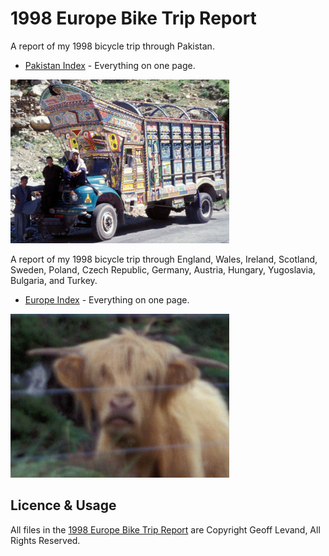 # 1998 Europe Bike Trip Report


A report of my 1998 bicycle trip through Pakistan.

* [Pakistan Index](https://htmlpreview.github.io/?https://raw.githubusercontent.com/glevand/1998-Europe-Trip/blob/master/Pakistan.html) - Everything on one page.

![Pakistain Truck](pakistain/image/pakistain-truck.jpg)  

A report of my 1998 bicycle trip through England, Wales, Ireland, Scotland, Sweden, Poland, Czech Republic, Germany, Austria, Hungary, Yugoslavia, Bulgaria, and Turkey.

* [Europe Index](https://htmlpreview.github.io/?https://raw.githubusercontent.com/glevand/1998-Europe-Trip/blob/master/Europe-1.html) - Everything on one page.


![Scotish Highland Cow](images/scotish-cow.jpg)

## Licence & Usage

All files in the
[1998 Europe Bike Trip Report](https://github.com/glevand/1998-Europe-Trip)
are Copyright Geoff Levand, All Rights Reserved.
